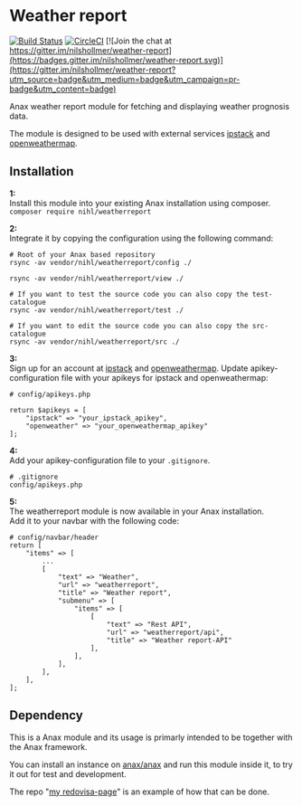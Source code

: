 # Weather report
[![Build Status](https://travis-ci.com/nilshollmer/weather-report.svg?branch=main)](https://travis-ci.com/nilshollmer/weather-report)
[![CircleCI](https://circleci.com/gh/nilshollmer/weather-report.svg?style=svg)](https://app.circleci.com/pipelines/github/nilshollmer/weather-report)
[![Join the chat at https://gitter.im/nilshollmer/weather-report](https://badges.gitter.im/nilshollmer/weather-report.svg)](https://gitter.im/nilshollmer/weather-report?utm_source=badge&utm_medium=badge&utm_campaign=pr-badge&utm_content=badge)

Anax weather report module for fetching and displaying weather prognosis data.

The module is designed to be used with external services [ipstack](https://ipstack.com/) and [openweathermap](https://openweathermap.org/api).


## Installation

**1:**  
Install this module into your existing Anax installation using composer.  
`composer require nihl/weatherreport`

**2:**  
Integrate it by copying the configuration using the following command:
```
# Root of your Anax based repository
rsync -av vendor/nihl/weatherreport/config ./

rsync -av vendor/nihl/weatherreport/view ./

# If you want to test the source code you can also copy the test-catalogue
rsync -av vendor/nihl/weatherreport/test ./

# If you want to edit the source code you can also copy the src-catalogue
rsync -av vendor/nihl/weatherreport/src ./
```

**3:**  
Sign up for an account at [ipstack](https://ipstack.com/) and [openweathermap](https://openweathermap.org/api).
Update apikey-configuration file with your apikeys for ipstack and openweathermap:

```
# config/apikeys.php

return $apikeys = [
    "ipstack" => "your_ipstack_apikey",
    "openweather" => "your_openweathermap_apikey"
];
```

**4:**  
Add your apikey-configuration file to your `.gitignore`.
```
# .gitignore
config/apikeys.php
```

**5:**  
The weatherreport module is now available in your Anax installation.  
Add it to your navbar with the following code:
```
# config/navbar/header
return [
    "items" => [
        ...
        [
            "text" => "Weather",
            "url" => "weatherreport",
            "title" => "Weather report",
            "submenu" => [
                "items" => [
                    [
                        "text" => "Rest API",
                        "url" => "weatherreport/api",
                        "title" => "Weather report-API"
                    ],
                ],
            ],
        ],
    ],
];
```

## Dependency

This is a Anax module and its usage is primarly intended to be together with the Anax framework.

You can install an instance on [anax/anax](https://github.com/canax/anax) and run this module inside it, to try it out for test and development.

The repo "[my redovisa-page](https://github.com/nilshollmer/redovisning-ramverk1)" is an example of how that can be done.
